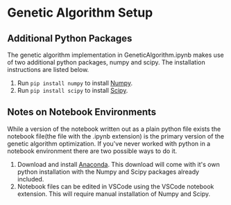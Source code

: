 # Genetic Algorithm Setup
## Additional Python Packages
The genetic algorithm implementation in GeneticAlgorithm.ipynb makes use of two additional python 
packages, numpy and scipy. The installation instructions are listed below.
1. Run `pip install numpy` to install [Numpy](https://pypi.org/project/numpy/).
2. Run `pip install scipy` to install [Scipy](https://pypi.org/project/scipy/).
## Notes on Notebook Environments
While a version of the notebook written out as a plain python file exists the notebook 
file(the file with the .ipynb extension) is the primary version of the genetic algorithm optimization.
If you've never worked with python in a notebook environment there are two possible ways to do it.
1. Download and install [Anaconda](https://www.anaconda.com/products/individual). This download will come with it's own python installation with
the Numpy and Scipy packages already included.
2. Notebook files can be edited in VSCode using the VSCode notebook extension. This will require
manual installation of Numpy and Scipy.